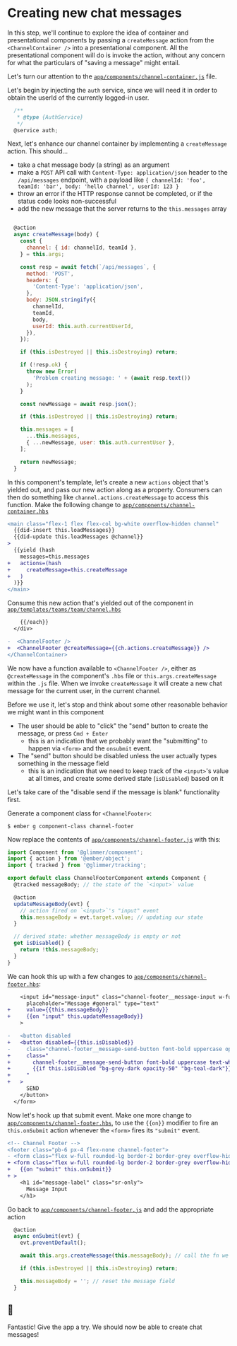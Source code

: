 # Creating new chat messages

In this step, we'll continue to explore the idea of container and presentational components by passing a `createMessage` action from the `<ChannelContainer />` into a presentational component. All the presentational component will do is invoke the action, without any concern for what the particulars of "saving a message" might entail.

Let's turn our attention to the [`app/components/channel-container.js`](../app/components/channel-container.js) file.

Let's begin by injecting the `auth` service, since we will need it in order to obtain the userId of the currently logged-in user.

```js
  /**
   * @type {AuthService}
   */
  @service auth;
```

Next, let's enhance our channel container by implementing a `createMessage` action. This should...

- take a chat message body (a string) as an argument
- make a `POST` API call with `Content-Type: application/json` header to the `/api/messages` endpoint, with a payload like `{ channelId: 'foo', teamId: 'bar', body: 'hello channel', userId: 123 }`
- throw an error if the HTTP response cannot be completed, or if the status code looks non-successful
- add the new message that the server returns to the `this.messages` array

```js

  @action
  async createMessage(body) {
    const {
      channel: { id: channelId, teamId },
    } = this.args;

    const resp = await fetch(`/api/messages`, {
      method: 'POST',
      headers: {
        'Content-Type': 'application/json',
      },
      body: JSON.stringify({
        channelId,
        teamId,
        body,
        userId: this.auth.currentUserId,
      }),
    });

    if (this.isDestroyed || this.isDestroying) return;

    if (!resp.ok) {
      throw new Error(
        'Problem creating message: ' + (await resp.text())
      );
    }

    const newMessage = await resp.json();

    if (this.isDestroyed || this.isDestroying) return;

    this.messages = [
      ...this.messages,
      { ...newMessage, user: this.auth.currentUser },
    ];

    return newMessage;
  }
```

In this component's template, let's create a new `actions` object that's yielded out, and pass our new action along as a property. Consumers can then do something like `channel.actions.createMessage` to access this function. Make the following change to [`app/components/channel-container.hbs`](../app/components/channel-container.hbs)

```diff
<main class="flex-1 flex flex-col bg-white overflow-hidden channel"
  {{did-insert this.loadMessages}}
  {{did-update this.loadMessages @channel}}
>
  {{yield (hash
    messages=this.messages
+   actions=(hash
+     createMessage=this.createMessage
+   )
  )}}
</main>
```

Consume this new action that's yielded out of the component in [`app/templates/teams/team/channel.hbs`](../app/templates/teams/team/channel.hbs)

```diff
    {{/each}}
  </div>

-  <ChannelFooter />
+  <ChannelFooter @createMessage={{ch.actions.createMessage}} />
</ChannelContainer>
```

We now have a function available to `<ChannelFooter />`, either as `@createMessage` in the component's `.hbs` file or `this.args.createMessage` within the `.js` file. When we invoke `createMessage` it will create a new chat message for the current user, in the current channel.

Before we use it, let's stop and think about some other reasonable behavior we might want in this component

- The user should be able to "click" the "send" button to create the message, or press `Cmd + Enter`
  - this is an indication that we probably want the "submitting" to happen via `<form>` and the `onsubmit` event.
- The "send" button should be disabled unless the user actually types something in the message field
  - this is an indication that we need to keep track of the `<input>`'s value at all times, and create some derived state (`isDisabled`) based on it

Let's take care of the "disable send if the message is blank" functionality first.

Generate a component class for `<ChannelFooter>`:

```
$ ember g component-class channel-footer
```

Now replace the contents of [`app/components/channel-footer.js`](`../app/components/channel-footer.js`)
with this:

```js
import Component from '@glimmer/component';
import { action } from '@ember/object';
import { tracked } from '@glimmer/tracking';

export default class ChannelFooterComponent extends Component {
  @tracked messageBody; // the state of the `<input>` value

  @action
  updateMessageBody(evt) {
    // action fired on `<input>`'s "input" event
    this.messageBody = evt.target.value; // updating our state
  }

  // derived state: whether messageBody is empty or not
  get isDisabled() {
    return !this.messageBody;
  }
}
```

We can hook this up with a few changes to [`app/components/channel-footer.hbs`](`../app/components/channel-footer.hbs`):

```diff
    <input id="message-input" class="channel-footer__message-input w-full px-4"
      placeholder="Message #general" type="text"
+     value={{this.messageBody}}
+     {{on "input" this.updateMessageBody}}
    >

-   <button disabled
+   <button disabled={{this.isDisabled}}
-     class="channel-footer__message-send-button font-bold uppercase opacity-50 bg-grey-dark text-white border-teal-dark p-2">
+     class="
+       channel-footer__message-send-button font-bold uppercase text-white border-teal-dark p-2
+       {{if this.isDisabled "bg-grey-dark opacity-50" "bg-teal-dark"}}
+     "
+   >
      SEND
    </button>
  </form>
```

Now let's hook up that submit event. Make one more change to [`app/components/channel-footer.hbs`](`../app/components/channel-footer.hbs`), to use the `{{on}}` modifier to fire an `this.onSubmit` action whenever the `<form>` fires its `"submit"` event.

```diff
<!-- Channel Footer -->
<footer class="pb-6 px-4 flex-none channel-footer">
- <form class="flex w-full rounded-lg border-2 border-grey overflow-hidden" aria-labelledby="message-label">
+ <form class="flex w-full rounded-lg border-2 border-grey overflow-hidden" aria-labelledby="message-label"
+   {{on "submit" this.onSubmit}}
+ >
    <h1 id="message-label" class="sr-only">
      Message Input
    </h1>
```

Go back to [`app/components/channel-footer.js`](`../app/components/channel-footer.js`) and add the appropriate action

```js
  @action
  async onSubmit(evt) {
    evt.preventDefault();

    await this.args.createMessage(this.messageBody); // call the fn we were passed as an arg

    if (this.isDestroyed || this.isDestroying) return;

    this.messageBody = ''; // reset the message field
  }
```

## 🙌

Fantastic! Give the app a try. We should now be able to create chat messages!
